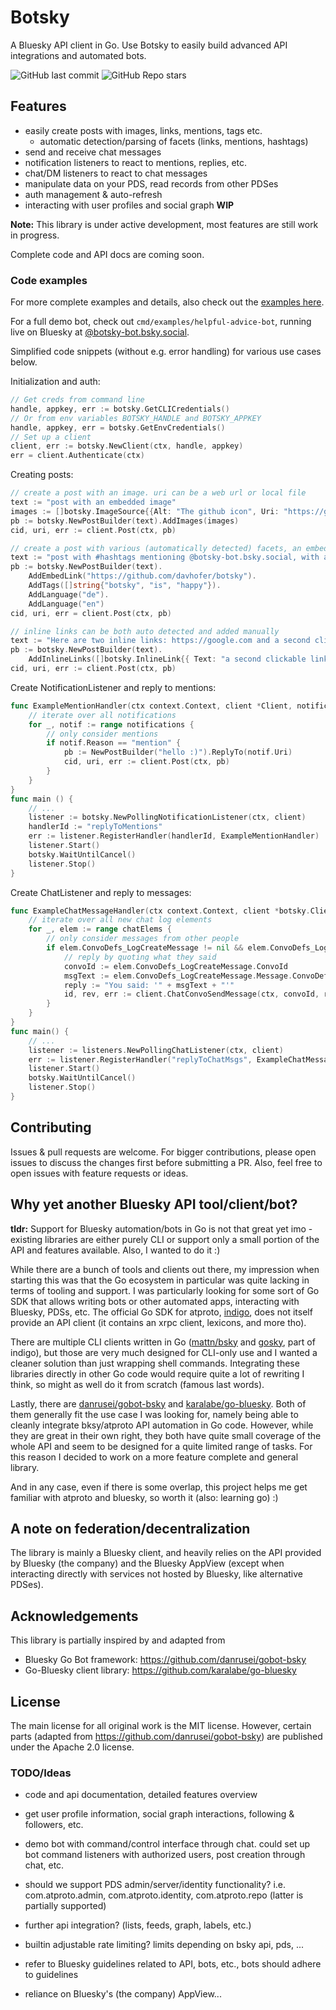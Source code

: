 # Botsky

A Bluesky API client in Go. Use Botsky to easily build advanced API integrations and automated bots.

![GitHub last commit](https://img.shields.io/github/last-commit/davhofer/botsky) ![GitHub Repo stars](https://img.shields.io/github/stars/davhofer/botsky)

## Features

- easily create posts with images, links, mentions, tags etc.
  - automatic detection/parsing of facets (links, mentions, hashtags)
- send and receive chat messages
- notification listeners to react to mentions, replies, etc.
- chat/DM listeners to react to chat messages
- manipulate data on your PDS, read records from other PDSes
- auth management & auto-refresh
- interacting with user profiles and social graph **WIP**

**Note:** This library is under active development, most features are still work in progress.

Complete code and API docs are coming soon.

### Code examples

For more complete examples and details, also check out the [examples here](https://github.com/davhofer/botsky/tree/main/cmd/examples).

For a full demo bot, check out `cmd/examples/helpful-advice-bot`, running live on Bluesky at [@botsky-bot.bsky.social](https://bsky.app/profile/botsky-bot.bsky.social).

Simplified code snippets (without e.g. error handling) for various use cases below.

Initialization and auth:

```go
// Get creds from command line
handle, appkey, err := botsky.GetCLICredentials()
// Or from env variables BOTSKY_HANDLE and BOTSKY_APPKEY
handle, appkey, err = botsky.GetEnvCredentials()
// Set up a client
client, err := botsky.NewClient(ctx, handle, appkey)
err = client.Authenticate(ctx)
```

Creating posts:

```go
// create a post with an image. uri can be a web url or local file
text := "post with an embedded image"
images := []botsky.ImageSource{{Alt: "The github icon", Uri: "https://github.com/fluidicon.png"}}
pb := botsky.NewPostBuilder(text).AddImages(images)
cid, uri, err := client.Post(ctx, pb)
```

```go
// create a post with various (automatically detected) facets, an embedded link, and different post languages
text := "post with #hashtags mentioning @botsky-bot.bsky.social, with an embedded link w/ card, additional tags, and language set to german and english"
pb := botsky.NewPostBuilder(text).
    AddEmbedLink("https://github.com/davhofer/botsky").
    AddTags([]string{"botsky", "is", "happy"}).
    AddLanguage("de").
    AddLanguage("en")
cid, uri, err = client.Post(ctx, pb)
```

```go
// inline links can be both auto detected and added manually
text := "Here are two inline links: https://google.com and a second clickable link"
pb := botsky.NewPostBuilder(text).
    AddInlineLinks([]botsky.InlineLink{{ Text: "a second clickable link", Url: "https://xkcd.com"}}).
cid, uri, err := client.Post(ctx, pb)
```

Create NotificationListener and reply to mentions:

```go
func ExampleMentionHandler(ctx context.Context, client *Client, notifications []*bsky.NotificationListNotifications_Notification) {
    // iterate over all notifications
    for _, notif := range notifications {
        // only consider mentions
        if notif.Reason == "mention" {
            pb := NewPostBuilder("hello :)").ReplyTo(notif.Uri)
            cid, uri, err := client.Post(ctx, pb)
        }
    }
}
func main () {
    // ...
    listener := botsky.NewPollingNotificationListener(ctx, client)
    handlerId := "replyToMentions"
    err := listener.RegisterHandler(handlerId, ExampleMentionHandler)
    listener.Start()
    botsky.WaitUntilCancel()
    listener.Stop()
}
```

Create ChatListener and reply to messages:

```go
func ExampleChatMessageHandler(ctx context.Context, client *botsky.Client, chatElems []*chat.ConvoGetLog_Output_Logs_Elem) {
    // iterate over all new chat log elements
    for _, elem := range chatElems {
        // only consider messages from other people
        if elem.ConvoDefs_LogCreateMessage != nil && elem.ConvoDefs_LogCreateMessage.Message.ConvoDefs_MessageView.Sender.Did != client.Did {
            // reply by quoting what they said
            convoId := elem.ConvoDefs_LogCreateMessage.ConvoId
            msgText := elem.ConvoDefs_LogCreateMessage.Message.ConvoDefs_MessageView.Text
            reply := "You said: '" + msgText + "'"
            id, rev, err := client.ChatConvoSendMessage(ctx, convoId, reply)
        }
    }
}
func main() {
    // ...
    listener := listeners.NewPollingChatListener(ctx, client)
    err := listener.RegisterHandler("replyToChatMsgs", ExampleChatMessageHandler)
    listener.Start()
    botsky.WaitUntilCancel()
    listener.Stop()
}
```

## Contributing

Issues & pull requests are welcome. For bigger contributions, please open issues to discuss the changes first before submitting a PR. Also, feel free to open issues with feature requests or ideas.

## Why yet another Bluesky API tool/client/bot?

**tldr:** Support for Bluesky automation/bots in Go is not that great yet imo - existing libraries are either purely CLI or support only a small portion of the API and features available. Also, I wanted to do it :)

While there are a bunch of tools and clients out there, my impression when starting this was that the Go ecosystem in particular was quite lacking in terms of tooling and support. I was particularly looking for some sort of Go SDK that allows writing bots or other automated apps, interacting with Bluesky, PDSs, etc. The official Go SDK for atproto, [indigo](https://github.com/bluesky-social/indigo), does not itself provide an API client (it contains an xrpc client, lexicons, and more tho).

There are multiple CLI clients written in Go ([mattn/bsky](https://github.com/mattn/bsky) and [gosky](https://github.com/bluesky-social/indigo/tree/main/cmd/gosky), part of indigo), but those are very much designed for CLI-only use and I wanted a cleaner solution than just wrapping shell commands. Integrating these libraries directly in other Go code would require quite a lot of rewriting I think, so might as well do it from scratch (famous last words).

Lastly, there are [danrusei/gobot-bsky](https://github.com/danrusei/gobot-bsky) and [karalabe/go-bluesky](https://github.com/karalabe/go-bluesky). Both of them generally fit the use case I was looking for, namely being able to cleanly integrate bksy/atproto API automation in Go code. However, while they are great in their own right, they both have quite small coverage of the whole API and seem to be designed for a quite limited range of tasks. For this reason I decided to work on a more feature complete and general library.

And in any case, even if there is some overlap, this project helps me get familiar with atproto and bluesky, so worth it (also: learning go) :)

## A note on federation/decentralization

The library is mainly a Bluesky client, and heavily relies on the API provided by Bluesky (the company) and the Bluesky AppView (except when interacting directly with services not hosted by Bluesky, like alternative PDSes).

## Acknowledgements

This library is partially inspired by and adapted from

- Bluesky Go Bot framework: https://github.com/danrusei/gobot-bsky
- Go-Bluesky client library: https://github.com/karalabe/go-bluesky

## License

The main license for all original work is the MIT license. However, certain parts (adapted from https://github.com/danrusei/gobot-bsky) are published under the Apache 2.0 license.

### TODO/Ideas

- code and api documentation, detailed features overview
- get user profile information, social graph interactions, following & followers, etc.
- demo bot with command/control interface through chat. could set up bot command listeners with authorized users, post creation through chat, etc.
- should we support PDS admin/server/identity functionality? i.e. com.atproto.admin, com.atproto.identity, com.atproto.repo (latter is partially supported)
- further api integration? (lists, feeds, graph, labels, etc.)

- builtin adjustable rate limiting? limits depending on bsky api, pds, ...
- refer to Bluesky guidelines related to API, bots, etc., bots should adhere to guidelines
- reliance on Bluesky's (the company) AppView...
